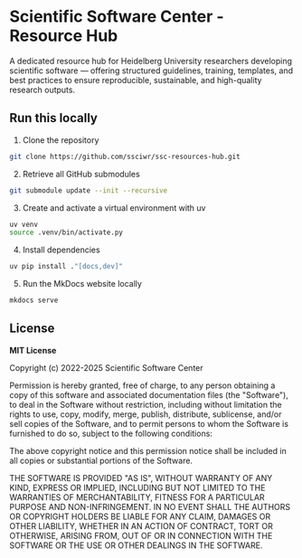# Scientific Software Center - Resource Hub

A dedicated resource hub for Heidelberg University researchers developing scientific software — offering structured guidelines, training, templates, and best practices to ensure reproducible, sustainable, and high-quality research outputs.


## Run this locally
1. Clone the repository 
```bash
git clone https://github.com/ssciwr/ssc-resources-hub.git
```

2. Retrieve all GitHub submodules
```bash
git submodule update --init --recursive
```

3. Create and activate a virtual environment with uv
```bash
uv venv
source .venv/bin/activate.py
```

4. Install dependencies
```bash
uv pip install ."[docs,dev]"
```

5. Run the MkDocs website locally
```bash
mkdocs serve
```

## License

**MIT License**

Copyright (c) 2022-2025 Scientific Software Center

Permission is hereby granted, free of charge, to any person obtaining a copy
of this software and associated documentation files (the "Software"), to
deal in the Software without restriction, including without limitation the
rights to use, copy, modify, merge, publish, distribute, sublicense, and/or
sell copies of the Software, and to permit persons to whom the Software is
furnished to do so, subject to the following conditions:

The above copyright notice and this permission notice shall be included in
all copies or substantial portions of the Software.

THE SOFTWARE IS PROVIDED "AS IS", WITHOUT WARRANTY OF ANY KIND, EXPRESS OR
IMPLIED, INCLUDING BUT NOT LIMITED TO THE WARRANTIES OF MERCHANTABILITY,
FITNESS FOR A PARTICULAR PURPOSE AND NON-INFRINGEMENT. IN NO EVENT SHALL THE
AUTHORS OR COPYRIGHT HOLDERS BE LIABLE FOR ANY CLAIM, DAMAGES OR OTHER
LIABILITY, WHETHER IN AN ACTION OF CONTRACT, TORT OR OTHERWISE, ARISING
FROM, OUT OF OR IN CONNECTION WITH THE SOFTWARE OR THE USE OR OTHER DEALINGS
IN THE SOFTWARE.